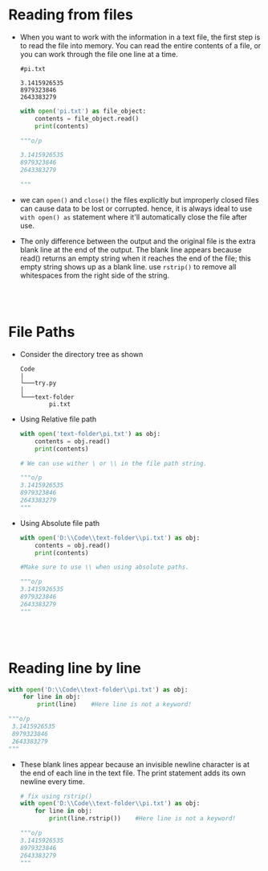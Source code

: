 # Reading from files

* When you want to work with the information in a text file, the first step is to read the file into memory. You can read the entire contents of a file, or you can work through the file one line at a time.

    ```
    #pi.txt

    3.1415926535 
    8979323846 
    2643383279
    ```

    ```python
    with open('pi.txt') as file_object:
        contents = file_object.read()
        print(contents)

    """o/p

    3.1415926535 
    8979323846 
    2643383279
    
    """
    ```

* we can `open()` and `close()` the files explicitly but improperly closed files can cause data to be lost or corrupted. hence, it is always ideal to use `with open() as` statement where it'll automatically close the file after use.
* The only difference between the output and the original file is the extra blank line at the end of the output. The blank line appears because read() returns an empty string when it reaches the end of the file; this empty string shows up as a blank line. use `rstrip()` to remove all whitespaces from the right side of the string.

<br/>
<br/>

# File Paths

* Consider the directory tree as shown
    ```
    Code
    |
    └───try.py 
    │
    └───text-folder
            pi.txt
    ```

* Using Relative file path
    ```python
    with open('text-folder\pi.txt') as obj:
        contents = obj.read()
        print(contents)

    # We can use wither \ or \\ in the file path string.

    """o/p
    3.1415926535 
    8979323846 
    2643383279
    """
    ```

* Using Absolute file path
    ```python
    with open('D:\\Code\\text-folder\\pi.txt') as obj:
        contents = obj.read()
        print(contents)

    #Make sure to use \\ when using absolute paths.

    """o/p
    3.1415926535 
    8979323846 
    2643383279
    """
    ```

<br>
<br>

# Reading line by line

```python
with open('D:\\Code\\text-folder\\pi.txt') as obj:
    for line in obj:
        print(line)    #Here line is not a keyword!

"""o/p
 3.1415926535 
 8979323846 
 2643383279
"""
```

* These blank lines appear because an invisible newline character is at the end of each line in the text file. The print statement adds its own newline every time.

    ```python
    # fix using rstrip()
    with open('D:\\Code\\text-folder\\pi.txt') as obj:
        for line in obj:
            print(line.rstrip())    #Here line is not a keyword!

    """o/p
    3.1415926535 
    8979323846 
    2643383279
    """
    ```
